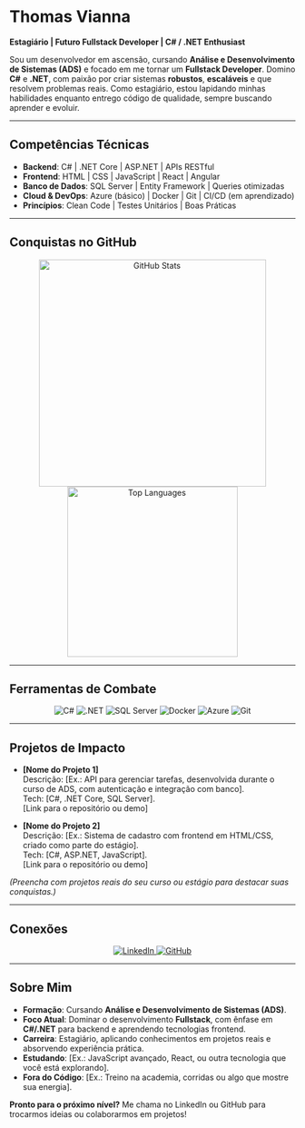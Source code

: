 # Thomas Vianna  
**Estagiário | Futuro Fullstack Developer | C# / .NET Enthusiast**  

Sou um desenvolvedor em ascensão, cursando **Análise e Desenvolvimento de Sistemas (ADS)** e focado em me tornar um **Fullstack Developer**. Domino **C#** e **.NET**, com paixão por criar sistemas **robustos**, **escaláveis** e que resolvem problemas reais. Como estagiário, estou lapidando minhas habilidades enquanto entrego código de qualidade, sempre buscando aprender e evoluir.  

---

## Competências Técnicas  
- **Backend**: C# | .NET Core | ASP.NET | APIs RESTful  
- **Frontend**: HTML | CSS | JavaScript | React | Angular  
- **Banco de Dados**: SQL Server | Entity Framework | Queries otimizadas  
- **Cloud & DevOps**: Azure (básico) | Docker | Git | CI/CD (em aprendizado)  
- **Princípios**: Clean Code | Testes Unitários | Boas Práticas  

---

## Conquistas no GitHub  
<p align="center">
  <img src="https://github-readme-stats.vercel.app/api?username=ThomasVianna&show_icons=true&theme=dark&hide_border=true" alt="GitHub Stats" width="400" />
  <img src="https://github-readme-stats.vercel.app/api/top-langs/?username=ThomasVianna&layout=compact&theme=dark&hide_border=true" alt="Top Languages" width="300" />
</p>

---

## Ferramentas de Combate  
<p align="center">
  <img src="https://img.shields.io/badge/C%23-239120?style=flat-square&logo=csharp&logoColor=white" alt="C#" />
  <img src="https://img.shields.io/badge/.NET-512BD4?style=flat-square&logo=dotnet&logoColor=white" alt=".NET" />
  <img src="https://img.shields.io/badge/SQL%20Server-CC2927?style=flat-square&logo=microsoftsqlserver&logoColor=white" alt="SQL Server" />
  <img src="https://img.shields.io/badge/Docker-2496ED?style=flat-square&logo=docker&logoColor=white" alt="Docker" />
  <img src="https://img.shields.io/badge/Azure-0078D4?style=flat-square&logo=microsoftazure&logoColor=white" alt="Azure" />
  <img src="https://img.shields.io/badge/Git-F05032?style=flat-square&logo=git&logoColor=white" alt="Git" />
</p>

---

## Projetos de Impacto  
- **[Nome do Projeto 1]**  
  Descrição: [Ex.: API para gerenciar tarefas, desenvolvida durante o curso de ADS, com autenticação e integração com banco].  
  Tech: [C#, .NET Core, SQL Server].  
  [Link para o repositório ou demo]  

- **[Nome do Projeto 2]**  
  Descrição: [Ex.: Sistema de cadastro com frontend em HTML/CSS, criado como parte do estágio].  
  Tech: [C#, ASP.NET, JavaScript].  
  [Link para o repositório ou demo]  

*(Preencha com projetos reais do seu curso ou estágio para destacar suas conquistas.)*

---

## Conexões  
<p align="center">
  <a href="https://www.linkedin.com/in/thomas-vianna/">
    <img src="https://img.shields.io/badge/LinkedIn-0A66C2?style=flat-square&logo=linkedin&logoColor=white" alt="LinkedIn" />
  </a>
  <a href="https://github.com/ThomasVianna">
    <img src="https://img.shields.io/badge/GitHub-181717?style=flat-square&logo=github&logoColor=white" alt="GitHub" />
  </a>
</p>

---

## Sobre Mim  
- **Formação**: Cursando **Análise e Desenvolvimento de Sistemas (ADS)**.  
- **Foco Atual**: Dominar o desenvolvimento **Fullstack**, com ênfase em **C#/.NET** para backend e aprendendo tecnologias frontend.  
- **Carreira**: Estagiário, aplicando conhecimentos em projetos reais e absorvendo experiência prática.  
- **Estudando**: [Ex.: JavaScript avançado, React, ou outra tecnologia que você está explorando].  
- **Fora do Código**: [Ex.: Treino na academia, corridas ou algo que mostre sua energia].  

**Pronto para o próximo nível?** Me chama no LinkedIn ou GitHub para trocarmos ideias ou colaborarmos em projetos!  
